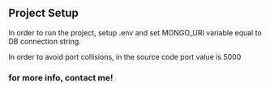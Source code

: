 ## Project Setup

In order to run the project, setup .env and set MONGO_URI variable equal to DB connection string.

In order to avoid port collisions, in the source code port value is 5000

### for more info, contact me!
